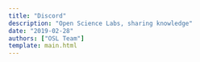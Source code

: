 ```yaml
---
title: "Discord"
description: "Open Science Labs, sharing knowledge"
date: "2019-02-28"
authors: ["OSL Team"]
template: main.html
---
```


<script>
  window.location.href = "https://discord.com/invite/mjAnW8BPck";
</script>
